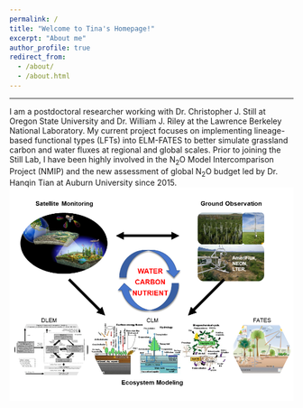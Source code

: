 ```yaml
---
permalink: /
title: "Welcome to Tina's Homepage!"
excerpt: "About me"
author_profile: true
redirect_from: 
  - /about/
  - /about.html
---
```

---

I am a postdoctoral researcher working with Dr. Christopher J. Still at Oregon State University and Dr. William J. Riley at the Lawrence Berkeley National Laboratory. My current project focuses on implementing lineage-based functional types (LFTs) into ELM-FATES to better simulate grassland carbon and water fluxes at regional and global scales. Prior to joining the Still Lab, I have been highly involved in the N<sub>2</sub>O Model Intercomparison Project (NMIP) and the new assessment of global N<sub>2</sub>O budget led by Dr. Hanqin Tian at Auburn University since 2015.
![data-model](/images/Data-model.png)

